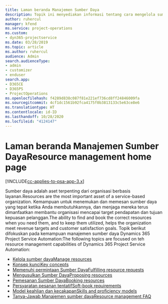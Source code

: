 ```yaml
---
title: Laman beranda Manajemen Sumber Daya
description: Topik ini menyediakan informasi tentang cara mengelola sumber daya.
author: ruhercul
manager: kfend
ms.service: project-operations
ms.custom:
- dyn365-projectservice
ms.date: 03/28/2019
ms.topic: article
ms.author: ruhercul
audience: Admin
search.audienceType:
- admin
- customizer
- enduser
search.app:
- D365CE
- D365PS
- ProjectOperations
ms.openlocfilehash: f4289d838c087f81e221ef736cd8ff24846009fa
ms.sourcegitcommit: 4cf1dc1561b92fca4175f0b3813133c5e63ce8e6
ms.translationtype: HT
ms.contentlocale: id-ID
ms.lasthandoff: 10/28/2020
ms.locfileid: "4124147"
---
```

# <a name="resource-management-home-page"></a><span data-ttu-id="5baaa-103">Laman beranda Manajemen Sumber Daya</span><span class="sxs-lookup"><span data-stu-id="5baaa-103">Resource management home page</span></span>

[!INCLUDE[cc-applies-to-psa-app-3.x](../includes/cc-applies-to-psa-app-3x.md)]

<span data-ttu-id="5baaa-104">Sumber daya adalah aset terpenting dari organisasi berbasis layanan.</span><span class="sxs-lookup"><span data-stu-id="5baaa-104">Resources are the most important asset of a service-based organization.</span></span> <span data-ttu-id="5baaa-105">Kemampuan untuk menemukan dan memesan sumber daya yang tepat ketika Anda membutuhkannya, dan menjaga mereka terus dimanfaatkan membantu organisasi mencapai target pendapatan dan tujuan kepuasan pelanggan.</span><span class="sxs-lookup"><span data-stu-id="5baaa-105">The ability to find and book the correct resources when you need them, and to keep them utilized, helps the organization meet revenue targets and customer satisfaction goals.</span></span> <span data-ttu-id="5baaa-106">Topik berikut difokuskan pada kemampuan manajemen sumber daya Dynamics 365 Project Service Automation:</span><span class="sxs-lookup"><span data-stu-id="5baaa-106">The following topics are focused on teh resource management capabilities of Dynamics 365 Project Service Automation:</span></span>

- [<span data-ttu-id="5baaa-107">Kelola sumber daya</span><span class="sxs-lookup"><span data-stu-id="5baaa-107">Manage resources</span></span>](manage-resources.md)
- [<span data-ttu-id="5baaa-108">Konsep kunci</span><span class="sxs-lookup"><span data-stu-id="5baaa-108">Key concepts</span></span>](reports-key-concepts.md)
- [<span data-ttu-id="5baaa-109">Memenuhi permintaan Sumber Daya</span><span class="sxs-lookup"><span data-stu-id="5baaa-109">Fulfilling resource requests</span></span>](resource-management-fulfill-requests.md)
- [<span data-ttu-id="5baaa-110">Mengusulkan Sumber Daya</span><span class="sxs-lookup"><span data-stu-id="5baaa-110">Proposing resources</span></span>](resource-management-propose-resources.md)
- [<span data-ttu-id="5baaa-111">Pemesanan Sumber Daya</span><span class="sxs-lookup"><span data-stu-id="5baaa-111">Booking resources</span></span>](resource-management-book-resources-scheduleboard.md)
- [<span data-ttu-id="5baaa-112">Persyaratan pesanan tentatif</span><span class="sxs-lookup"><span data-stu-id="5baaa-112">Soft-book requirements</span></span>](resource-management-softbook-requirements.md)
- [<span data-ttu-id="5baaa-113">Model keahlian dan kecakapan</span><span class="sxs-lookup"><span data-stu-id="5baaa-113">Skills and proficiency models</span></span>](resource-management-skills-proficiency.md)
- [<span data-ttu-id="5baaa-114">Tanya-Jawab Manajemen sumber daya</span><span class="sxs-lookup"><span data-stu-id="5baaa-114">Resource management FAQ</span></span>](resource-management-faq.md)
